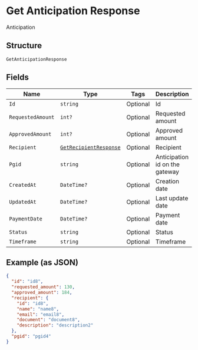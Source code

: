 
# Get Anticipation Response

Anticipation

## Structure

`GetAnticipationResponse`

## Fields

| Name | Type | Tags | Description |
|  --- | --- | --- | --- |
| `Id` | `string` | Optional | Id |
| `RequestedAmount` | `int?` | Optional | Requested amount |
| `ApprovedAmount` | `int?` | Optional | Approved amount |
| `Recipient` | [`GetRecipientResponse`](../../doc/models/get-recipient-response.md) | Optional | Recipient |
| `Pgid` | `string` | Optional | Anticipation id on the gateway |
| `CreatedAt` | `DateTime?` | Optional | Creation date |
| `UpdatedAt` | `DateTime?` | Optional | Last update date |
| `PaymentDate` | `DateTime?` | Optional | Payment date |
| `Status` | `string` | Optional | Status |
| `Timeframe` | `string` | Optional | Timeframe |

## Example (as JSON)

```json
{
  "id": "id8",
  "requested_amount": 130,
  "approved_amount": 184,
  "recipient": {
    "id": "id8",
    "name": "name8",
    "email": "email8",
    "document": "document8",
    "description": "description2"
  },
  "pgid": "pgid4"
}
```


